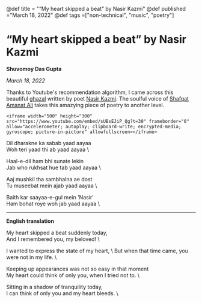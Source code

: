 @def title = "“My heart skipped a beat” by Nasir Kazmi"
@def published ="March 18, 2022"
@def tags =["non-technical", "music",  "poetry"]

# “My heart skipped a beat” by Nasir Kazmi

**Shuvomoy Das Gupta**

*March 18, 2022*

Thanks to Youtube's recommendation algorithm, I came across this beautiful [ghazal](https://en.wikipedia.org/wiki/Ghazal) written by poet [Nasir Kazmi](https://en.wikipedia.org/wiki/Nasir_Kazmi). The soulful voice of [Shafqat Amanat Ali](https://en.wikipedia.org/wiki/Shafqat_Amanat_Ali) takes this amazying piece of poetry to another level.

~~~
<iframe width="500" height="300" src="https://www.youtube.com/embed/sUBsEJiP_Qg?t=30" frameborder="0" allow="accelerometer; autoplay; clipboard-write; encrypted-media; gyroscope; picture-in-picture" allowfullscreen></iframe>
~~~

Dil dharakne ka sabab yaad aayaa \
Woh teri yaad thi ab yaad aayaa \

Haal-e-dil ham bhi sunate lekin \
Jab who rukhsat hue tab yaad aayaa \

Aaj mushkil tha sambhalna ae dost \
Tu museebat mein ajab yaad aayaa \

Baith kar saayaa-e-gul  mein 'Nasir' \
Ham bohat roye woh jab yaad aayaa \

---

**English translation**

My heart skipped a beat suddenly today, \
And I remembered you, my beloved! \

I wanted to express the state of my heart, \ 
But when that time came, you were not in my life. \

Keeping up appearances was not so easy in that moment \
My heart could think of only you, when I tried not to. \

Sitting in a shadow of tranquility today, \
I can think of only you and my heart bleeds. \

